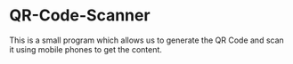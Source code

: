 # QR-Code-Scanner
This is a small program which allows us to generate the QR Code and scan it using mobile phones to get the content.
